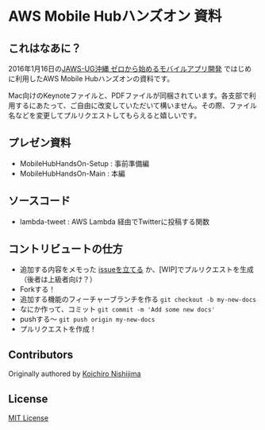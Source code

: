 # AWS Mobile Hubハンズオン 資料

## これはなあに？

2016年1月16日の[JAWS-UG沖縄 ゼロから始めるモバイルアプリ開発](https://jaws-ug-okinawa.doorkeeper.jp/events/36263) ではじめに利用したAWS Mobile Hubハンズオンの資料です。

Mac向けのKeynoteファイルと、PDFファイルが同梱されています。各支部で利用するにあたって、ご自由に改変していただいて構いません。その際、ファイル名などを変更してプルリクエストしてもらえると嬉しいです。

## プレゼン資料

* MobileHubHandsOn-Setup : 事前準備編
* MobileHubHandsOn-Main : 本編

## ソースコード

* lambda-tweet : AWS Lambda 経由でTwitterに投稿する関数

## コントリビュートの仕方

* 追加する内容をメモった [issueを立てる](https://github.com/jaws-ug/hands-on/issues/new) か、[WIP]でプルリクエストを生成（後者は上級者向け？）
* Forkする！
* 追加する機能のフィーチャーブランチを作る ``git checkout -b my-new-docs``
* なにか作って、コミット ``git commit -m 'Add some new docs'``
* pushする〜 ``git push origin my-new-docs``
* プルリクエストを作成！

## Contributors

Originally authored by [Koichiro Nishijima](https://github.com/k-nishijima)

## License

[MIT License](http://choosealicense.com/licenses/mit/)
